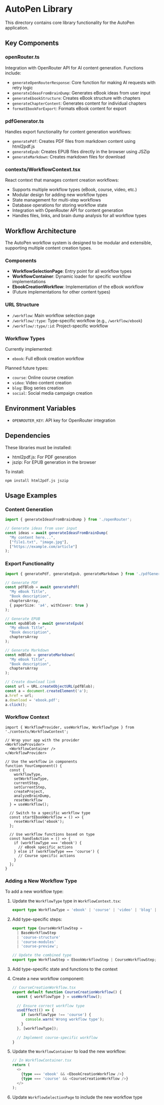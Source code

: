 # AutoPen Library

This directory contains core library functionality for the AutoPen application.

## Key Components

### openRouter.ts

Integration with OpenRouter API for AI content generation. Functions include:

- `generateOpenRouterResponse`: Core function for making AI requests with retry logic
- `generateIdeasFromBrainDump`: Generates eBook ideas from user input
- `generateEbookStructure`: Creates eBook structure with chapters
- `generateChapterContent`: Generates content for individual chapters
- `formatEbookForExport`: Formats eBook content for export

### pdfGenerator.ts

Handles export functionality for content generation workflows:

- `generatePdf`: Creates PDF files from markdown content using html2pdf.js
- `generateEpub`: Creates EPUB files directly in the browser using JSZip
- `generateMarkdown`: Creates markdown files for download

### contexts/WorkflowContext.tsx

React context that manages content creation workflows:

- Supports multiple workflow types (eBook, course, video, etc.)
- Modular design for adding new workflow types
- State management for multi-step workflows
- Database operations for storing workflow state
- Integration with OpenRouter API for content generation
- Handles files, links, and brain dump analysis for all workflow types

## Workflow Architecture

The AutoPen workflow system is designed to be modular and extensible, supporting multiple content creation types.

### Components

- **WorkflowSelectionPage**: Entry point for all workflow types
- **WorkflowContainer**: Dynamic loader for specific workflow implementations
- **EbookCreationWorkflow**: Implementation of the eBook workflow
- (Future implementations for other content types)

### URL Structure

- `/workflow`: Main workflow selection page
- `/workflow/:type`: Type-specific workflow (e.g., `/workflow/ebook`)
- `/workflow/:type/:id`: Project-specific workflow

### Workflow Types

Currently implemented:
- `ebook`: Full eBook creation workflow

Planned future types:
- `course`: Online course creation
- `video`: Video content creation
- `blog`: Blog series creation
- `social`: Social media campaign creation

## Environment Variables

- `OPENROUTER_KEY`: API key for OpenRouter integration

## Dependencies

These libraries must be installed:

- html2pdf.js: For PDF generation
- jszip: For EPUB generation in the browser

To install:

```
npm install html2pdf.js jszip
```

## Usage Examples

### Content Generation

```typescript
import { generateIdeasFromBrainDump } from './openRouter';

// Generate ideas from user input
const ideas = await generateIdeasFromBrainDump(
  "My content here...",
  ["file1.txt", "image.jpg"],
  ["https://example.com/article"]
);
```

### Export Functionality

```typescript
import { generatePdf, generateEpub, generateMarkdown } from './pdfGenerator';

// Generate PDF
const pdfBlob = await generatePdf(
  "My eBook Title",
  "Book description",
  chaptersArray,
  { paperSize: 'a4', withCover: true }
);

// Generate EPUB
const epubBlob = await generateEpub(
  "My eBook Title",
  "Book description",
  chaptersArray
);

// Generate Markdown
const mdBlob = generateMarkdown(
  "My eBook Title",
  "Book description",
  chaptersArray
);

// Create download link
const url = URL.createObjectURL(pdfBlob);
const a = document.createElement('a');
a.href = url;
a.download = 'ebook.pdf';
a.click();
```

### Workflow Context

```tsx
import { WorkflowProvider, useWorkflow, WorkflowType } from './contexts/WorkflowContext';

// Wrap your app with the provider
<WorkflowProvider>
  <WorkflowContainer />
</WorkflowProvider>

// Use the workflow in components
function YourComponent() {
  const { 
    workflowType,
    setWorkflowType,
    currentStep, 
    setCurrentStep,
    createProject, 
    analyzeBrainDump,
    resetWorkflow
  } = useWorkflow();
  
  // Switch to a specific workflow type
  const startEbookWorkflow = () => {
    resetWorkflow('ebook');
  };
  
  // Use workflow functions based on type
  const handleAction = () => {
    if (workflowType === 'ebook') {
      // eBook specific actions
    } else if (workflowType === 'course') {
      // Course specific actions
    }
  };
}
```

### Adding a New Workflow Type

To add a new workflow type:

1. Update the `WorkflowType` type in `WorkflowContext.tsx`:
   ```typescript
   export type WorkflowType = 'ebook' | 'course' | 'video' | 'blog' | 'social';
   ```

2. Add type-specific steps:
   ```typescript
   export type CourseWorkflowStep = 
     | BaseWorkflowStep
     | 'course-structure' 
     | 'course-modules'
     | 'course-preview';
   
   // Update the combined type
   export type WorkflowStep = EbookWorkflowStep | CourseWorkflowStep;
   ```

3. Add type-specific state and functions to the context

4. Create a new workflow component:
   ```typescript
   // CourseCreationWorkflow.tsx
   export default function CourseCreationWorkflow() {
     const { workflowType } = useWorkflow();
     
     // Ensure correct workflow type
     useEffect(() => {
       if (workflowType !== 'course') {
         console.warn('Wrong workflow type');
       }
     }, [workflowType]);
     
     // Implement course-specific workflow
   }
   ```

5. Update the `WorkflowContainer` to load the new workflow:
   ```typescript
   // In WorkflowContainer.tsx
   return (
     <>
       {type === 'ebook' && <EbookCreationWorkflow />}
       {type === 'course' && <CourseCreationWorkflow />}
     </>
   );
   ```

6. Update `WorkflowSelectionPage` to include the new workflow type